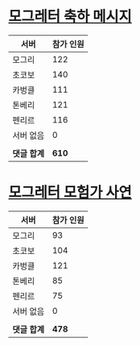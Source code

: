 # [모그레터 축하 메시지](./Event250701_v7_2_10th_moogleletter0.md)

|서버|참가 인원|
|-|-|
|모그리|122|
|초코보|140|
|카벙클|111|
|톤베리|121|
|펜리르|116|
|서버 없음|0|
|||
|**댓글 합계**|**610**|


# [모그레터 모험가 사연](./Event250701_v7_2_10th_moogleletter1.md)

|서버|참가 인원|
|-|-|
|모그리|93|
|초코보|104|
|카벙클|121|
|톤베리|85|
|펜리르|75|
|서버 없음|0|
|||
|**댓글 합계**|**478**|


